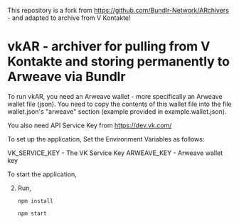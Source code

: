 This repository is a fork from https://github.com/Bundlr-Network/ARchivers - and adapted to archive from V Kontakte!

# vkAR - archiver for pulling from V Kontakte and storing permanently to Arweave via Bundlr

To run vkAR, you need an Arweave wallet - more specifically an Arweave wallet file (json).
You need to copy the contents of this wallet file into the file wallet.json's "arweave" section (example provided in example.wallet.json).

You also need API Service Key from https://dev.vk.com/

To set up the application,
Set the Environment Variables as follows:

VK_SERVICE_KEY - The VK Service Key
ARWEAVE_KEY - Arweave wallet key

To start the application,

2. Run,

    ```
    npm install

    npm start
    ```
